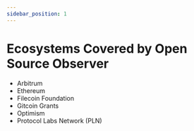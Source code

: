 ```yaml
---
sidebar_position: 1
---
```


# Ecosystems Covered by Open Source Observer

- Arbitrum
- Ethereum
- Filecoin Foundation
- Gitcoin Grants
- Optimism
- Protocol Labs Network (PLN)

